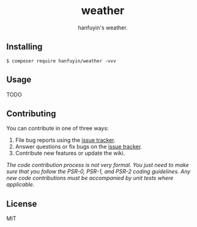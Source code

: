<h1 align="center"> weather </h1>

<p align="center"> hanfuyin's weather.</p>


## Installing

```shell
$ composer require hanfuyin/weather -vvv
```

## Usage

TODO

## Contributing

You can contribute in one of three ways:

1. File bug reports using the [issue tracker](https://github.com/hanfuyin/weather/issues).
2. Answer questions or fix bugs on the [issue tracker](https://github.com/hanfuyin/weather/issues).
3. Contribute new features or update the wiki.

_The code contribution process is not very formal. You just need to make sure that you follow the PSR-0, PSR-1, and PSR-2 coding guidelines. Any new code contributions must be accompanied by unit tests where applicable._

## License

MIT